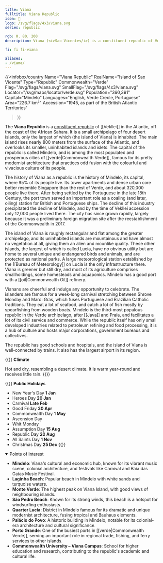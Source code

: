 ```yaml
---
title: Viana
fulltitle: Viana Republic
icon: 🎣
logo: /svg/flags/4x3/viana.svg
series: republic

rgb: 0, 80, 200
description: Viana (<i>Sao Vicente</i>) is a constituent republic of Vekllei located in the Cabo Verde archipelago off the coast of West Africa.

fi: fi fi-viana

aliases:
- /viana/
---
```

{{<infobox/country
	 Name="Viana Republic"
	 RealName="Island of Sao Vicente"
	 Type="Republic"
	 Commonwealth="Verde"
	 Flag="/svg/flags/viana.svg"
	 SmallFlag="/svg/flags/4x3/viana.svg"
	 Locator="/svg/maps/locator/verde.svg"
	 Population="360,391"
	 Capital="Mindelo"
	 Languages="English, Verde Creole, Portuguese"
	 Area="226.7 km²"
	 Accession="1945, as part of the British Atlantic Territories"
 >}}

The <span class="fi fi-viana"></span> **Viana Republic** is a [constituent republic](/republics/) of [[Vekllei]] in the Atlantic, off the coast of the African Sahara. It is a small archipelago of four desert islands, only the largest of which (the island of Viana) is inhabited. The main island rises nearly 800 meters from the surface of the Atlantic, and overlooks its smaller, uninhabited islands and islets. The capital of the republic is called Mindelo, and is among the most populated and prosperous cities of [[verde|Commonwealth Verde]], famous for its pretty modernist architecture that practices odd fusion with the colourful and vivacious culture of its people.

The history of Viana as a republic is the history of Mindelo, its capital, where 95% of its people live. Its tower apartments and dense urban core better resemble Singapore than the rest of Verde, and about 320,000 people live there. After being settled by the Portuguese in the late 18th Century, the port town served an important role as a coaling (and later, oiling) station for British and Portuguese ships. The decline of this industry precipitated the decline of Mindelo, and by the time of Vekllei accession only 12,000 people lived there. The city has since grown rapidly, largely because it was a preliminary foreign migration site after the reestablishment of the Commonwealth in 2017.

The island of Viana is roughly rectangular and flat among the greater archipelago, and its uninhabited islands are mountainous and have almost no vegetation at all, giving them an alien and moonlike quality. These other islands, the largest of which is called Lucia, have no obvious utility but are home to several unique and endangered birds and animals, and are protected as national parks. A large meteorological station established by the [[Bureau of Meteorology]] on Lucia is the only infrastructure there. Viana is greener but still dry, and most of its agriculture comprises smallholdings, some homesteads and aquaponics. Mindelo has a good port with a [[oil|Commonwealth Oil]] refinery.

Vianans are cheerful and indulge any opportunity to celebrate. The islanders are famous for a week-long carnival stretching between Shrove Monday and Mardi Gras, which fuses Portuguese and Brazilian Catholic traditions. They eat a lot of seafood, and catch a lot of fish mostly by spearfishing from wooden boats. Mindelo is the third-most populous republic in the Verde archipelago, after [[Java]] and Praia, and facilitates a lot of its civil service and commerce. While the republic itself has only small developed industries related to petroleum refining and food processing, it is a hub of culture and hosts major corporations, government bureaus and collectives.

The republic has good schools and hospitals, and the island of Viana is well-connected by trains. It also has the largest airport in its region.

{{<note table>}}
**Climate**

Hot and dry, resembling a desert climate. It is warm year-round and receives little rain.
{{</note>}}

{{<note table>}}
**Public Holidays**

* New Year's Day **1 Jan**
* Heroes Day **20 Jan**
* Carnival **Late Feb**
* Good Friday **30 Apr**
* Commonwealth Day **1 May**
* Ascension Day
* Whit Monday
* Assumption Day **15 Aug**
* Republic Day **20 Aug**
* All Saints Day **1 Nov**
* Christmas Day **25 Dec**
{{</note>}}

<details open>
<summary>Points of Interest</summary>

- **Mindelo**: Viana's cultural and economic hub, known for its vibrant music scene, colonial architecture, and festivals like Carnival and Baía das Gatas Music Festival.
- **Laginha Beach**: Popular beach in Mindelo with white sands and turquoise waters.
- **Monte Verde**: The highest peak on Viana Island, with good views of neighbouring islands.
- **São Pedro Beach**: Known for its strong winds, this beach is a hotspot for windsurfing enthusiasts.
- **Quarter Lucia**: District in Mindelo famous for its dramatic and unique modernist architecture, fusing tropical and Bauhaus elements.
- **Palácio do Povo**: A historic building in Mindelo, notable for its colonial-era architecture and cultural significance.
- **Porto Grande**: One of the busiest ports in [[verde|Commonwealth Verde]], serving an important role in regional trade, fishing, and ferry services to other islands.
- **Commonwealth University – Viana Campus**: School for higher education and research, contributing to the republic's academic and cultural life.
</details>

